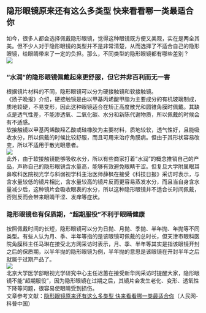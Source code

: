 ## 隐形眼镜原来还有这么多类型 快来看看哪一类最适合你  
如今，很多人都会选择佩戴隐形眼镜，觉得这种眼镜既方便又美观，实在是两全其美。但不少人对于隐形眼镜的类型并不是非常清楚，从而选择了不适合自己的隐形眼镜，给眼睛带来了一定的负担。那么，不同类型的隐形眼镜都有哪些差别？  
![](http://cdncms.v-keep.cn/wp-content/uploads/2020/03/0-1.png)  
### “水润”的隐形眼镜佩戴起来更舒服，但它并非百利而无一害  
根据镜片材料的不同，隐形眼镜可以分为硬接触镜和软接触镜。  
《扬子晚报》介绍，硬接触镜是由以甲基丙烯酸甲脂为主要成分的有机玻璃制成，质地较硬，不易变形，因此这种眼镜适合在矫正高度散光和圆锥角膜时佩戴。其缺点是透气性差，不能渗透氧、二氧化碳、水分和新陈代谢物质，所以佩戴的时候会有不适感。  
软接触镜以甲基丙烯酸羟乙酸或硅橡胶为主要材料，质地较软，透气性好，且能吸收水分，所以佩戴的时候比较舒服，而且可用来治疗角膜病。但由于其形状容易改变，所以不适用于散光眼患者。  
![](http://cdncms.v-keep.cn/wp-content/uploads/2020/03/0-2.png)  
此外，由于软接触镜能够吸收水分，所以有些商家打着“水润”的概念推销自己的产品，声称自己的隐形眼镜含水量高，能够有效避免眼睛干涩。但复旦大学附属眼耳鼻喉科医院视光学与斜弱视学科主治医师薛枫在接受《科技日报》采访时表示，与含水量较低的镜片相比，含水量较高的镜片反而更容易蒸发水分，而且当自身含水量减少后，这种镜片会吸收眼表的水分，所以这种隐形眼镜并不适合长时间佩戴，否则反而会带来眼睛干涩、发痒等症状。  
### 隐形眼镜也有保质期，“超期服役”不利于眼睛健康  
按照佩戴时间的长短，隐形眼镜可以分为日抛、月抛、季抛、半年抛、年抛等不同类型。有些人认为月、季、半年等指的是该眼镜可佩戴的总时长，但天津市眼科医院角膜科主任马琳在接受北方网采访时表示，月、季、半年等其实是指该眼镜开封之后的保质期，以半年抛的隐形眼镜为例，半年抛的意思是该眼镜在开封半年之后就属于过期产品了。  
![](http://cdncms.v-keep.cn/wp-content/uploads/2020/03/0-3.png)  
北京大学医学部眼视光学研究中心主任迟蕙在接受新华网采访时提醒大家，隐形眼镜不能“超期服役”，因为隐形眼镜在过期之后，其镜片会发生老化、变形、透氧性下降等问题，很容易使眼睛受到损伤。  
文章参考文献：<a href="http://health.people.com.cn/n1/2017/0606/c404177-29319651.html">隐形眼镜原来还有这么多类型&nbsp;快来看看哪一类最适合你</a>（人民网-科普中国）  
